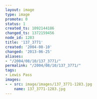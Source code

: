 ```yaml
---
layout: image
type: image
promote: 0
status: 1
created_ts: 1092144186
changed_ts: 1372159456
node_id: 1283
title: '137_3771'
created: '2004-08-10'
changed: '2013-06-25'
aliases:
- "/2004/08/10/137_3771/"
permalink: "/2004/08/10/137_3771/"
tags:
- Lewis Pass
images:
- - src: image/images/137_3771-1283.jpg
    name: 137_3771-1283.jpg
---
```


